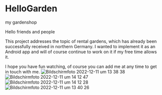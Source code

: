 # HelloGarden
my gardenshop

Hello friends and people

This project addresses the topic of rental gardens, which has already been successfully received in northern Germany. I wanted to implement it as an Android app and will of course continue to work on it if my free time allows it.

I hope you have fun watching, of course you can add me at any time to get in touch with me.
![Bildschirm­foto 2022-12-11 um 13 38 38](https://user-images.githubusercontent.com/101304191/208048654-855580ff-907d-42fe-9996-8c115400702a.png)
![Bildschirm­foto 2022-12-11 um 14 12 47](https://user-images.githubusercontent.com/101304191/208048695-1ee82720-0687-4bcd-ba6e-ab5c9bdfa37e.png)
![Bildschirm­foto 2022-12-11 um 14 12 28](https://user-images.githubusercontent.com/101304191/208048731-6fe36436-6a6a-4ca1-b219-c99fa6458084.png)
![Bildschirm­foto 2022-12-11 um 13 40 26](https://user-images.githubusercontent.com/101304191/208048746-c2b92d80-def8-4aa0-92c5-e3b0097a8bac.png)
